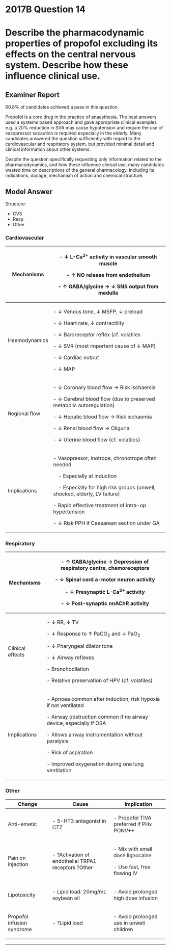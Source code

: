 # 2017B Question 14 
# Describe the pharmacodynamic properties of propofol excluding its effects on the central nervous system. Describe how these influence clinical use.



## Examiner Report
60.8% of candidates achieved a pass in this question.


Propofol is a core drug in the practice of anaesthesia. The best answers used a systems based approach and gave appropriate clinical examples e.g. a 20% reduction in SVR may cause hypotension and require the use of vasopressor socaution is required especially in the elderly. Many candidates answered the question sufficiently with regard to the cardiovascular and respiratory system, but provided minimal detail and clinical information about other systems.


Despite the question specifically requesting only information related to the pharmacodynamics, and how these influence clinical use, many candidates wasted time on descriptions of the general pharmacology, including its indications, dosage, mechanism of action and chemical structure.

## Model Answer
Structure:
- CVS
- Resp
- Other

### Cardiovascular

|Mechanisms|<p>- ↓ L-Ca<sup>2+</sup> activity in vascular smooth muscle</p><p>- ↑ NO release from endothelium</p><p>- ↑ GABA/glycine → ↓ SNS output from medulla</p>|
| -- | -- |
|Haemodynamics|<p>- ↓ Venous tone, ↓ MSFP, ↓ preload</p><p>- ↓ Heart rate, ↓ contractility</p><p>- ↓ Baroreceptor reflex (cf. volatiles</p><p>- ↓ SVR (most important cause of ↓ MAP)</p><p>- ↓ Cardiac output</p><p>- ↓ MAP</p>|
|Regional flow|<p>- ↓ Coronary blood flow → Risk ischaemia</p><p>- ↓ Cerebral blood flow (due to preserved metabolic autoregulation)</p><p>- ↓ Hepatic blood flow → Risk ischaemia</p><p>- ↓ Renal blood flow → Oliguria</p><p>- ↓ Uterine blood flow (cf. volatiles)</p>|
|Implications|<p>- Vasopressor, inotrope, chronotrope often needed</p><p>&emsp;- Especially at induction</p><p>&emsp;- Especially for high risk groups (unwell, shocked, elderly, LV failure)</p><p>- Rapid effective treatment of intra-op hypertension</p><p>- ↓ Risk PPH if Caesarean section under GA</p>|

### Respiratory

|Mechanisms|<p>- ↑ GABA/glycine → Depression of respiratory centre, chemoreceptors</p><p>- ↓ Spinal cord a-motor neuron activity</p><p>- ↓ Presynaptic L-Ca<sup>2+</sup> activity</p><p>- ↓ Post-synaptic nnAChR activity</p>|
| -- | -- |
|Clinical effects|<p>- ↓ RR, ↓ TV</p><p>- ↓ Response to ↑ PaCO<sub>2</sub> and ↓ PaO<sub>2</sub></p><p>- ↓ Pharyngeal dilator tone</p><p>- ↓ Airway reflexes</p><p>- Bronchodilation</p><p>- Relative preservation of HPV (cf. volatiles)</p>|
|Implications|<p>- Apnoea common after induction; risk hypoxia if not ventilated</p><p>- Airway obstruction common if no airway device, especially if OSA</p><p>- Allows airway instrumentation without paralysis</p><p>- Risk of aspiration</p><p>- Improved oxygenation during one lung ventilation</p>|

### Other

|Change|Cause|Implication|
| -- | -- | -- |
|Anti-emetic|<p>- 5-HT3 antagonist in CTZ</p>|<p>- Propofol TIVA preferred if PHx PONV++</p>|
|Pain on injection|<p>- ?Activation of endothelial TRPA1 receptors ?Other</p>|<p>- Mix with small dose lignocaine</p><p>- Use fast, free flowing IV</p>|
|Lipotoxicity|<p>- Lipid load: 20mg/mL soybean oil</p>|<p>- Avoid prolonged high dose infusion</p>|
|Propofol infusion syndrome|<p>- ?Lipid load</p>|<p>- Avoid prolonged use in unwell children</p>|



--- 

